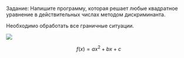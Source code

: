 Задание:
Напишите программу, которая решает любые квадратное уравнение в действительных числах методом дискриминанта. 

Необходимо обработать все граничные ситуации.

<img src="https://latex.codecogs.com/gif.latex?(x)=ax^2+b+c" /> 

``` math 
f(x) = ax^2 + bx + c
```
